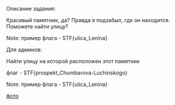 Описание задания:

Красивый памятник, да? Правда я подзабыл, где он находится. Поможете найти улицу?

Note: пример флага - STF{ulica_Lenina}

Для админов:

Найти улицу на которой расположен этот памятник

флаг - STF{prospekt_Chumbarova-Luchinskogo}

Note: пример флага - STF{ulica_Lenina}

[фото](./monument.png)
